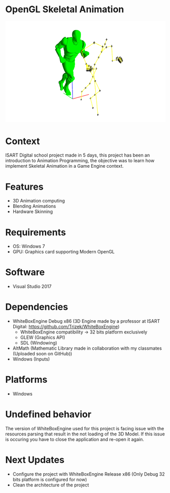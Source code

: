 # OpenGL Skeletal Animation
![](Screens/anim.gif)

# Context
ISART Digital school project made in 5 days, this project has been an introduction to Animation Programming, the objective was to learn how implement Skeletal Animation in a Game Engine context.

# Features
- 3D Animation computing
- Blending Animations
- Hardware Skinning

# Requirements
- OS: Windows 7
- GPU: Graphics card supporting Modern OpenGL

# Software
- Visual Studio 2017

# Dependencies
- WhiteBoxEngine Debug x86 (3D Engine made by a professor at ISART Digital: https://github.com/Trizek/WhiteBoxEngine)
  - WhiteBoxEngine compatibility -> 32 bits platform exclusively
  - GLEW (Graphics API)
  - SDL (Windowing)
- AltMath (Mathematic Library made in collaboration with my classmates (Uploaded soon on GitHub))
- Windows (Inputs)

# Platforms
- Windows

# Undefined behavior
The version of WhiteBoxEngine used for this project is facing issue with the resources parsing that result in the not loading of the 3D Model.
If this issue is occuring you have to close the application and re-open it again.

# Next Updates
- Configure the project with WhiteBoxEngine Release x86 (Only Debug 32 bits platform is configured for now)
- Clean the architecture of the project

